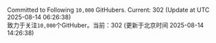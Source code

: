 Committed to Following `10,000` GitHubers. Current: <!-- FOLLOWING_COUNT -->302<!-- FOLLOWING_COUNT --> (Update at UTC <!-- LAST_UPDATED -->2025-08-14 06:26:38<!-- LAST_UPDATED -->)<br>
致力于关注`10,000`个GitHuber。当前：<!-- FOLLOWING_COUNT -->302<!-- FOLLOWING_COUNT --> (更新于北京时间 <!-- LAST_UPDATED_CST -->2025-08-14 14:26:38<!-- LAST_UPDATED_CST -->)
